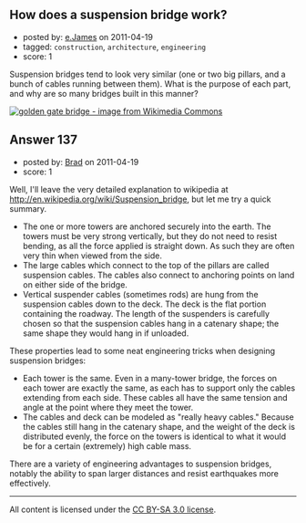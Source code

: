 ## How does a suspension bridge work?

- posted by: [e.James](https://stackexchange.com/users/-1/54-e-james) on 2011-04-19
- tagged: `construction`, `architecture`, `engineering`
- score: 1

Suspension bridges tend to look very similar (one or two big pillars, and a bunch of cables running between them). What is the purpose of each part, and why are so many bridges built in this manner?

[![golden gate bridge - image from Wikimedia Commons][1]][2]


  [1]: http://i.imgur.com/1RG5n.jpg
  [2]: http://en.wikipedia.org/wiki/File:GoldenGateBridge-001.jpg


## Answer 137

- posted by: [Brad](https://stackexchange.com/users/-1/59-brad) on 2011-04-19
- score: 1

<p>Well, I'll leave the very detailed explanation to wikipedia at <a href="http://en.wikipedia.org/wiki/Suspension_bridge" rel="nofollow">http://en.wikipedia.org/wiki/Suspension_bridge</a>, but let me try a quick summary.</p>

<ul>
<li>The one or more towers are anchored securely into the earth.  The towers must be very strong vertically, but they do not need to resist bending, as all the force applied is straight down.  As such they are often very thin when viewed from the side.</li>
<li>The large cables which connect to the top of the pillars are called suspension cables.  The cables also connect to anchoring points on land on either side of the bridge.</li>
<li>Vertical suspender cables (sometimes rods) are hung from the suspension cables down to the deck.  The deck is the flat portion containing the roadway.  The length of the suspenders is carefully chosen so that the suspension cables hang in a catenary shape; the same shape they would hang in if unloaded.</li>
</ul>

<p>These properties lead to some neat engineering tricks when designing suspension bridges:</p>

<ul>
<li>Each tower is the same.  Even in a many-tower bridge, the forces on each tower are exactly the same, as each has to support only the cables extending from each side.  These cables all have the same tension and angle at the point where they meet the tower.</li>
<li>The cables and deck can be modeled as "really heavy cables."  Because the cables still hang in the catenary shape, and the weight of the deck is distributed evenly, the force on the towers is identical to what it would be for a certain (extremely) high cable mass.</li>
</ul>

<p>There are a variety of engineering advantages to suspension bridges, notably the ability to span larger distances and resist earthquakes more effectively.</p>




---

All content is licensed under the [CC BY-SA 3.0 license](https://creativecommons.org/licenses/by-sa/3.0/).
